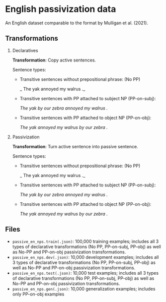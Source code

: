 # English passivization data

An English dataset comparable to the format by Mulligan et al. (2021).

## Transformations

1. Declaratives

    **Transformation**: Copy active sentences.
    
    Sentence types:
            
    * Transitive sentences without prepositional phrase: (No PP)
        
         _ The yak annoyed my walrus ._
        
    * Transitive sentences with PP attached to subject NP (PP-on-subj):
        
         _The yak by our zebra annoyed my walrus ._
        
    * Transitive sentences with PP attached to object NP (PP-on-obj):

         _The yak annoyed my walrus by our zebra ._
           
2. Passivization

    **Transformation**: Turn active sentence into passive sentence.
    
    Sentence types:
            
    * Transitive sentences without prepositional phrase: (No PP)
        
         _ The yak annoyed my walrus ._
        
   * Transitive sentences with PP attached to subject NP (PP-on-subj):
       
        _The yak by our zebra annoyed my walrus ._
       
   * Transitive sentences with PP attached to object NP (PP-on-obj):

        _The yak annoyed my walrus by our zebra ._
   

## Files

* `passive_en_nps.train(.json)`: 100,000 training examples; includes all 3 types of declarative transformations (No PP, PP-on-subj, PP-obj) as well as No-PP and PP-on-obj passivization transformations. 
* `passive_en_nps.dev(.json)`: 10,000 development examples; includes all 3 types of declarative transformations (No PP, PP-on-subj, PP-obj) as well as No-PP and PP-on-obj passivization transformations. 
* `passive_en_nps.test(.json)`: 10,000 test examples; includes all 3 types of declarative transformations (No PP, PP-on-subj, PP-obj) as well as No-PP and PP-on-obj passivization transformations. 
* `passive_en_nps.gen(.json)`: 10,000 generalization examples; includes only PP-on-obj examples

